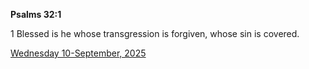 **Psalms 32:1**

1 Blessed is he whose transgression is forgiven, whose sin is covered.

[Wednesday 10-September, 2025](https://getbible.life/kjv/Psalms/32/1)
